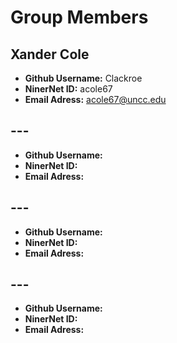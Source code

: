 # Group Members



## Xander Cole
- **Github Username:** Clackroe
-  **NinerNet ID:** acole67
- **Email Adress:** acole67@uncc.edu

## ---
- **Github Username:** 
-  **NinerNet ID:** 
- **Email Adress:** 

## ---
- **Github Username:** 
-  **NinerNet ID:** 
- **Email Adress:** 

## ---
- **Github Username:** 
-  **NinerNet ID:** 
- **Email Adress:** 

